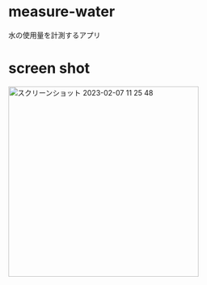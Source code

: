 # measure-water

水の使用量を計測するアプリ

# screen shot

<img width="376" alt="スクリーンショット 2023-02-07 11 25 48" src="https://user-images.githubusercontent.com/29572313/217132120-105fbf2a-0426-4ee8-b095-4f8a50769a67.png">

